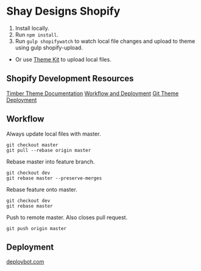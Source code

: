 # Shay Designs Shopify
1. Install locally.
2. Run `npm install`.
3. Run `gulp shopifywatch` to watch local file changes and upload to theme using gulp shopify-upload.
  - Or use [Theme Kit](https://www.shopify.com/partners/blog/95401862-3-simple-steps-for-setting-up-a-local-shopify-theme-development-environment) to upload local files.

## Shopify Development Resources
[Timber Theme Documentation](https://shopify.github.io/Timber/)
[Workflow and Deployment](https://robots.thoughtbot.com/shopify-theme-development)
[Git Theme Deployment](https://www.shopify.com/partners/blog/19752835-using-git-to-simplify-shopify-theme-deployment)

## Workflow
Always update local files with master.
```
git checkout master
git pull --rebase origin master
```
Rebase master into feature branch.
```
git checkout dev 
git rebase master --preserve-merges
```
Rebase feature onto master.
```
git checkout dev
git rebase master
```
Push to remote master. Also closes pull request.
```
git push origin master
```

## Deployment
[deploybot.com](https://deploybot.com/)
